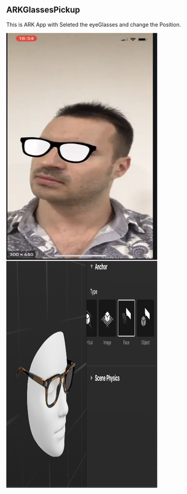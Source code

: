 ## ARKGlassesPickup
This is ARK App with Seleted the eyeGlasses and change the Position.


<img src="GlassSelectionDemo/Images/img3.png" alt="Your image title" width="400" height="600" />
<img src="GlassSelectionDemo/Images/imag1.png" alt="Your image title" width="400" height="600" />







